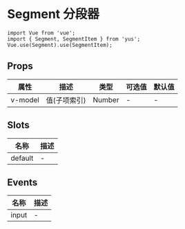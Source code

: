 # Segment 分段器

```JS
import Vue from 'vue';
import { Segment, SegmentItem } from 'yus';
Vue.use(Segment).use(SegmentItem);
```

## Props

| 属性 | 描述 | 类型 | 可选值 | 默认值 |
| - | - | - | - | - |
| v-model | 值(子项索引) | Number | - | - |

## Slots

| 名称 | 描述 |
| - | - |
| default | - |

## Events

| 名称 | 描述 |
| - | - |
| input | - |